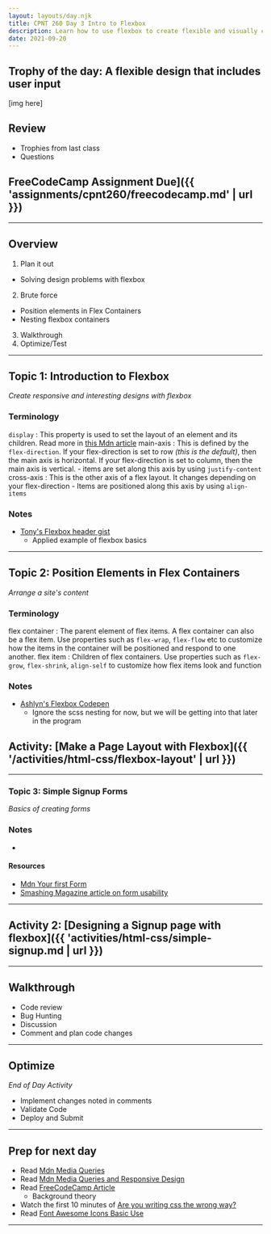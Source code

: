 ```yaml
---
layout: layouts/day.njk
title: CPNT 260 Day 3 Intro to Flexbox
description: Learn how to use flexbox to create flexible and visually complex webite layouts. For html we will introduce user input.
date: 2021-09-20
---
```

## Trophy of the day: A flexible design that includes user input
[img here]

## Review
- Trophies from last class
- Questions

## FreeCodeCamp Assignment Due]({{ 'assignments/cpnt260/freecodecamp.md' | url }})

---
## Overview
1. Plan it out
  - Solving design problems with flexbox
2. Brute force
  - Position elements in Flex Containers
  - Nesting flexbox containers
3. Walkthrough
4. Optimize/Test

---
## Topic 1: Introduction to Flexbox
_Create responsive and interesting designs with flexbox_

### Terminology
`display`
  : This property is used to set the layout of an element and its children. Read more in [this Mdn article](https://developer.mozilla.org/en-US/docs/Web/CSS/display)
main-axis
  : This is defined by the `flex-direction`. If your flex-direction is set to row _(this is the default)_, then the main axis is horizontal. If your flex-direction is set to column, then the main axis is vertical.
    - items are set along this axis by using `justify-content`
cross-axis
  : This is the other axis of a flex layout. It changes depending on your flex-direction
    - Items are positioned along this axis by using `align-items`

### Notes
- [Tony's Flexbox header gist](https://gist.github.com/acidtone/1ff8aabed305f862c10f1ff6b8908a04)
  - Applied example of flexbox basics

---
## Topic 2: Position Elements in Flex Containers
_Arrange a site's content_

### Terminology
flex container
  : The parent element of flex items. A flex container can also be a flex item. Use properties such as `flex-wrap`, `flex-flow` etc to customize how the items in the container will be positioned and respond to one another.
flex item
  : Children of flex containers. Use properties such as `flex-grow`, `flex-shrink`, `align-self` to customize how flex items look and function

### Notes
- [Ashlyn's Flexbox Codepen](https://codepen.io/ashlyn-knox/pen/qBmzyrG)
  - Ignore the scss nesting for now, but we will be getting into that later in the program

## Activity: [Make a Page Layout with Flexbox]({{ '/activities/html-css/flexbox-layout' | url }})

---
### Topic 3: Simple Signup Forms
_Basics of creating forms_

### Notes
- 

#### Resources
- [Mdn Your first Form](https://developer.mozilla.org/en-US/docs/Learn/Forms/Your_first_form)
- [Smashing Magazine article on form usability](https://www.smashingmagazine.com/2011/11/extensive-guide-web-form-usability/)
--- 

## Activity 2: [Designing a Signup page with flexbox]({{ 'activities/html-css/simple-signup.md | url }})

---
## Walkthrough
- Code review
- Bug Hunting
- Discussion
- Comment and plan code changes

---
## Optimize
_End of Day Activity_
- Implement changes noted in comments
- Validate Code
- Deploy and Submit

---
## Prep for next day
- Read [Mdn Media Queries](https://developer.mozilla.org/en-US/docs/Web/CSS/Media_Queries/Using_media_queries)
- Read [Mdn Media Queries and Responsive Design](https://developer.mozilla.org/en-US/docs/Learn/CSS/CSS_layout/rwd_skills)
- Read [FreeCodeCamp Article](https://www.freecodecamp.org/news/the-100-correct-way-to-do-css-breakpoints-88d6a5ba1862/)
  - Background theory
- Watch the first 10 minutes of [Are you writing css the wrong way?](https://youtu.be/0ohtVzCSHqs) 
- Read [Font Awesome Icons Basic Use](https://fontawesome.com/v5.15/how-to-use/on-the-web/referencing-icons/basic-use)
---
